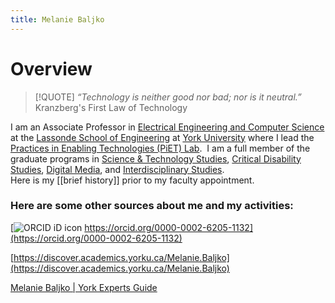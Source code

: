 ```yaml
---
title: Melanie Baljko
---
```


# Overview

> [!QUOTE]
> *“Technology is neither good nor bad; nor is it neutral.”*  
> Kranzberg's First Law of Technology

I am an Associate Professor in [Electrical Engineering and Computer Science](http://eecs.lassonde.yorku.ca/)  at the  [Lassonde School of Engineering](http://lassonde.yorku.ca/)  at  [York University](http://www.yorku.ca) where I lead the [Practices in Enabling Technologies (PiET) Lab](https://piet.apps01.yorku.ca/).  I am a full member of the graduate programs in [Science & Technology Studies](http://sts.gradstudies.yorku.ca/), [Critical Disability Studies](http://cds.gradstudies.yorku.ca/), [Digital Media](http://digitalmedia.gradstudies.yorku.ca/), and [Interdisciplinary Studies](http://interdis.gradstudies.yorku.ca/).  
Here is my [[brief history]] prior to my faculty appointment.  
### Here are some other sources about me and my activities:  

 [![ORCID iD icon](https://orcid.org/sites/default/files/images/orcid_16x16.png) https://orcid.org/0000-0002-6205-1132](https://orcid.org/0000-0002-6205-1132)  
 
[https://discover.academics.yorku.ca/Melanie.Baljko](https://discover.academics.yorku.ca/Melanie.Baljko)  

[Melanie Baljko | York Experts Guide](http://news.yorku.ca/experts/?name_or_keyword=baljko&research_area=&submit=Search+the+Guide&search=Y)  